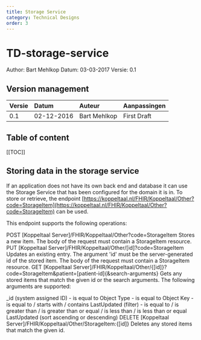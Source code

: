 ```yaml
---
title: Storage Service
category: Technical Designs
order: 3
---
```


# TD-storage-service

Author: Bart Mehlkop Datum: 03-03-2017 Versie: 0.1

## Version management

| Versie | Datum | Auteur | Aanpassingen |
| :--- | :--- | :--- | :--- |
| 0.1 | 02-12-2016 | Bart Mehlkop | First Draft |

## Table of content

\[\[TOC\]\]

## Storing data in the storage service

If an application does not have its own back end and database it can use the Storage Service that has been configured for the domain it is in. To store or retrieve, the endpoint [https://koppeltaal.nl/FHIR/Koppeltaal/Other?code=StorageItem](https://koppeltaal.nl/FHIR/Koppeltaal/Other?code=StorageItem) can be used.

This endpoint supports the following operations:

POST \[Koppeltaal Server\]/FHIR/Koppeltaal/Other?code=StorageItem Stores a new item. The body of the request must contain a StorageItem resource. PUT \[Koppeltaal Server\]/FHIR/Koppeltaal/Other/\[id\]?code=StorageItem Updates an existing entry. The argument 'id' must be the server-generated id of the stored item. The body of the request must contain a StorageItem resource. GET \[Koppeltaal Server\]/FHIR/Koppeltaal/Other/{\[id\]}?code=StorageItem&patient=\[patient-id\]{&search-arguments} Gets any stored items that match the given id or the search arguments. The following arguments are supported:

\_id \(system assigned ID\) - is equal to Object Type - is equal to Object Key - is equal to / starts with / contains LastUpdated \(filter\) - is equal to / is greater than / is greater than or equal / is less than / is less than or equal LastUpdated \(sort ascending or descending\) DELETE \[Koppeltaal Server\]/FHIR/Koppeltaal/Other/StorageItem:{\[id\]} Deletes any stored items that match the given id.


